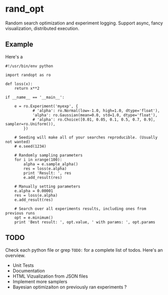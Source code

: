 # rand_opt
Random search optimization and experiment logging. Support async, fancy visualization, distributed execution. 

## Example
Here's a 

```
#!/usr/bin/env python

import randopt as ro

def loss(x):
    return x**2

if __name__ == '__main__':

    e = ro.Experiment('myexp', {
            # 'alpha': ro.Normal(low=-1.0, high=1.0, dtype='float'),
            'alpha': ro.Gaussian(mean=0.0, std=1.0, dtype='float'),
            # 'alpha': ro.Choice([0.01, 0.05, 0.1, 0.5, 0.7, 0.9], sampler=ro.Uniform()),
        })

    # Seeding will make all of your searches reproducible. (Usually not wanted) 
    # e.seed(1234)

    # Randomly sampling parameters
    for i in xrange(100):
        alpha = e.sample_alpha()
        res = loss(e.alpha)
        print 'Result: ', res
        e.add_result(res)

    # Manually setting parameters
    e.alpha = 0.00001
    res = loss(e.alpha)
    e.add_result(res)

    # Search over all experiments results, including ones from previous runs
    opt = e.minimum()
    print 'Best result: ', opt.value, ' with params: ', opt.params
```

## TODO

Check each python file or grep `TODO:` for a complete list of todos. Here's an overview.

* Unit Tests
* Documentation
* HTML Vizualization from JSON files
* Implement more samplers
* Bayesian optimizaiton on previously ran experiments ?
